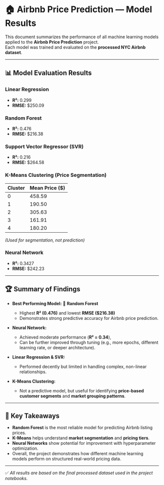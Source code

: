 # 🏠 Airbnb Price Prediction — Model Results

This document summarizes the performance of all machine learning models applied to the **Airbnb Price Prediction** project.  
Each model was trained and evaluated on the **processed NYC Airbnb dataset**.

---

## 📊 Model Evaluation Results

### **Linear Regression**
- **R²:** 0.299  
- **RMSE:** $250.09  

### **Random Forest**
- **R²:** 0.476  
- **RMSE:** $216.38  

### **Support Vector Regressor (SVR)**
- **R²:** 0.216  
- **RMSE:** $264.58  

### **K-Means Clustering (Price Segmentation)**
| Cluster | Mean Price ($) |
|----------|----------------|
| 0 | 458.59 |
| 1 | 190.50 |
| 2 | 305.63 |
| 3 | 161.91 |
| 4 | 180.20 |

*(Used for segmentation, not prediction)*

### **Neural Network**
- **R²:** 0.3427  
- **RMSE:** $242.23  

---

## 🏆 Summary of Findings

- **Best Performing Model:** 🎯 **Random Forest**
  - Highest **R² (0.476)** and lowest **RMSE ($216.38)**  
  - Demonstrates strong predictive accuracy for Airbnb price prediction.

- **Neural Network:**  
  - Achieved moderate performance (**R² = 0.34**),  
  - Can be further improved through tuning (e.g., more epochs, different learning rate, or deeper architecture).

- **Linear Regression & SVR:**  
  - Performed decently but limited in handling complex, non-linear relationships.

- **K-Means Clustering:**  
  - Not a predictive model, but useful for identifying **price-based customer segments** and **market grouping patterns**.

---

## 🧠 Key Takeaways

- **Random Forest** is the most reliable model for predicting Airbnb listing prices.  
- **K-Means** helps understand **market segmentation** and **pricing tiers**.  
- **Neural Networks** show potential for improvement with hyperparameter optimization.  
- Overall, the project demonstrates how different machine learning models perform on structured real-world pricing data.

---

✅ *All results are based on the final processed dataset used in the project notebooks.*
